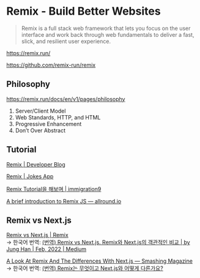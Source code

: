 # Remix - Build Better Websites

> Remix is a full stack web framework that lets you focus on
> the user interface and work back through web fundamentals
> to deliver a fast, slick, and resilient user experience.

<https://remix.run/>

<https://github.com/remix-run/remix>

## Philosophy

<https://remix.run/docs/en/v1/pages/philosophy>

1. Server/Client Model
1. Web Standards, HTTP, and HTML
1. Progressive Enhancement
1. Don’t Over Abstract

## Tutorial

[Remix | Developer Blog](https://remix.run/docs/en/v1/tutorials/blog)

[Remix | Jokes App](https://remix.run/docs/en/v1/tutorials/jokes)

[Remix Tutorial을 해보며 | immigration9](https://immigration9.github.io/react,remix/2021/11/28/remix.html)

[A brief introduction to Remix JS — allround.io](https://allround.io/articles/a-brief-introduction-to-remix-js)

## Remix vs Next.js

[Remix vs Next.js | Remix](https://remix.run/blog/remix-vs-next) \
→ 한국어 번역:
[(번역) Remix vs Next.js. Remix와 Next.js의 객관적인 비교 | by Jung Han | Feb, 2022 | Medium](https://junghan92.medium.com/remix-vs-next-js-d6428606d66e)

[A Look At Remix And The Differences With Next.js — Smashing Magazine](https://www.smashingmagazine.com/2022/07/look-remix-differences-next/) \
→ 한국어 번역:
[(번역) Remix는 무엇이고 Next.js와 어떻게 다른가요?](https://velog.io/@eunbinn/look-remix-differences-next)
